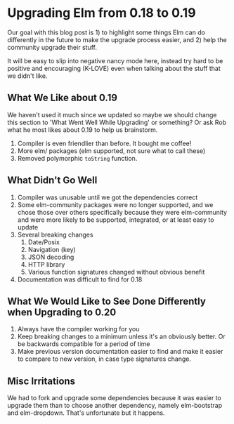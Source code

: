 # Upgrading Elm from 0.18 to 0.19

Our goal with this blog post is 1) to highlight some things Elm can do differently in the future to
make the upgrade process easier, and 2) help the community upgrade their stuff.

It will be easy to slip into negative nancy mode here, instead try hard to be positive and
encouraging (K-LOVE) even when talking about the stuff that we didn't like.

## What We Like about 0.19

We haven't used it much since we updated so maybe we should change this section to 'What Went Well
While Upgrading' or something? Or ask Rob what he most likes about 0.19 to help us brainstorm.

1. Compiler is even friendlier than before. It bought me coffee!
1. More elm/ packages (elm supported, not sure what to call these)
1. Removed polymorphic `toString` function.

## What Didn't Go Well

1. Compiler was unusable until we got the dependencies correct
1. Some elm-community packages were no longer supported, and we chose those over others specifically
   because they were elm-community and were more likely to be supported, integrated, or at least
   easy to update
1. Several breaking changes
   1. Date/Posix
   1. Navigation (key)
   1. JSON decoding
   1. HTTP library
   1. Various function signatures changed without obvious benefit
1. Documentation was difficult to find for 0.18

## What We Would Like to See Done Differently when Upgrading to 0.20

1. Always have the compiler working for you
1. Keep breaking changes to a minimum unless it's an obviously better. Or be backwards compatible
   for a period of time
1. Make previous version documentation easier to find and make it easier to compare to new version,
   in case type signatures change.

## Misc Irritations

We had to fork and upgrade some dependencies because it was easier to upgrade them than to choose
another dependency, namely elm-bootstrap and elm-dropdown. That's unfortunate but it happens.
